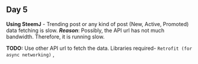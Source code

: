 ## Day 5

**Using SteemJ** - Trending post or any kind of post (New, Active, Promoted) data fetching is slow. 
**_Reason_**: Possibly, the API url has not much bandwidth. Therefore, it is running slow.

**TODO:**
Use other API url to fetch the data.
Libraries required- ```Retrofit (for async networking)``` , 

  
